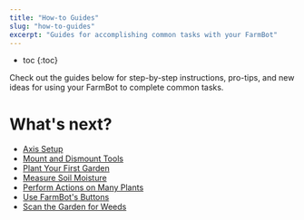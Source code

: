 ```yaml
---
title: "How-to Guides"
slug: "how-to-guides"
excerpt: "Guides for accomplishing common tasks with your FarmBot"
---
```


* toc
{:toc}

Check out the guides below for step-by-step instructions, pro-tips, and new ideas for using your FarmBot to complete common tasks.

# What's next?

 * [Axis Setup](../FarmBot-Software/how-to-guides/axis-setup.md)
 * [Mount and Dismount Tools](../FarmBot-Software/how-to-guides/mount-and-dismount-tools.md)
 * [Plant Your First Garden](../FarmBot-Software/how-to-guides/plant-your-first-garden.md)
 * [Measure Soil Moisture](../FarmBot-Software/how-to-guides/measure-soil-moisture.md)
 * [Perform Actions on Many Plants](../FarmBot-Software/how-to-guides/perform-actions-on-many-plants.md)
 * [Use FarmBot's Buttons](../FarmBot-Software/how-to-guides/use-farmbots-buttons.md)
 * [Scan the Garden for Weeds](../FarmBot-Software/how-to-guides/scan-the-garden-for-weeds.md)
